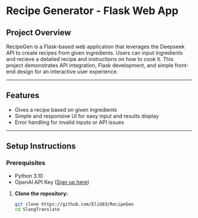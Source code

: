 # Recipe Generator - Flask Web App  

## Project Overview  

RecipeGen is a Flask-based web application that leverages the Deepseek API to create recipes from given ingredients. Users can input ingredients and recieve a detailed recipe and instructions on how to cook it. This project demonstrates API integration, Flask development, and simple front-end design for an interactive user experience.  

---

## Features  

- Gives a recipe based on given ingredients 
- Simple and responsive UI for easy input and results display  
- Error handling for invalid inputs or API issues  

---

## Setup Instructions  

### Prerequisites  

- Python 3.10  
- OpenAI API Key ([Sign up here](https://openai.com/api/))  


1. **Clone the repository:**  

   ```bash
   git clone https://github.com/EliG03/RecipeGen
   cd SlangTranslate
